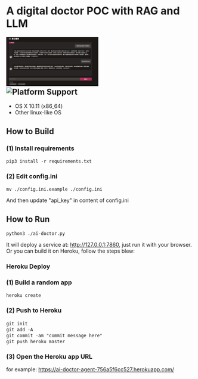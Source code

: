 <p align="center"><h1>A digital doctor POC with RAG and LLM</h1></p>
<div width="100%">
    <span style="float:left;"><img width="49%" src="./img/index.png"></span>
    <span style="float:left;"><img width="49%" src="./img/index.gif"></span>
</div>
<br/>

## Platform Support
- OS X 10.11 (x86_64)
- Other linux-like OS

## How to Build

### (1) Install requirements
```
pip3 install -r requirements.txt
```

### (2) Edit config.ini
```
mv ./config.ini.example ./config.ini
```
And then update "api_key" in content of config.ini


## How to Run
```
python3 ./ai-doctor.py
```
It will deploy a service at: http://127.0.0.1:7860, just run it with your browser.<br/>
Or you can build it on Heroku, follow the steps blew: <br/>

### Heroku Deploy
### (1) Build a random app
```
heroku create
```
### (2) Push to Heroku
```
git init
git add -A
git commit -am "commit message here"
git push heroku master
```
### (3) Open the Heroku app URL
for example: <a href="https://ai-doctor-agent-756a5f6cc527.herokuapp.com/" target="_blank">https://ai-doctor-agent-756a5f6cc527.herokuapp.com/</a>

